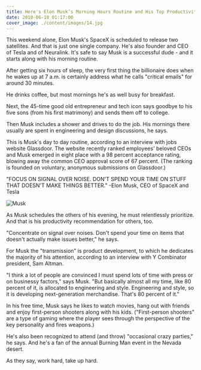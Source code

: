 ```yaml
---
title: Here's Elon Musk’s Morning Hours Routine and His Top Productivity Tip
date: 2018-06-18 01:17:00
cover_image: ./content/images/14.jpg
---
```




This weekend alone, Elon Musk's SpaceX is scheduled to release two satellites. And that is just one single company. He's also founder and CEO of Tesla and of Neuralink. It's safe to say Musk is a successful dude - and it starts along with his morning routine.

After getting six hours of sleep, the very first thing the billionaire does when he wakes up at 7 a.m. is certainly address what he calls "critical emails" for around 30 minutes.

He drinks coffee, but most mornings he's as well busy for breakfast.

Next, the 45-time good old entrepreneur and tech icon says goodbye to his five sons (from his first matrimony) and sends them off to college.

Then Musk includes a shower and drives to do the job. His mornings there usually are spent in engineering and design discussions, he says.

This is Musk's day to day routine, according to an interview with jobs website Glassdoor. The website recently ranked employees' beloved CEOs and Musk emerged in eight place with a 98 percent acceptance rating, blowing away the common CEO approval score of 67 percent. (The ranking is founded on voluntary, anonymous submissions on Glassdoor.)

"FOCUS ON SIGNAL OVER NOISE. DON'T SPEND YOUR TIME ON STUFF THAT DOESN'T MAKE THINGS BETTER."
-Elon Musk, CEO of SpaceX and Tesla

![Musk](/content/images/15.jpg)

As Musk schedules the others of his evening, he must relentlessly prioritize. And that is his productivity recommendation for others, too.

"Concentrate on signal over noises. Don't spend your time on items that doesn't actually make issues better," he says.

For Musk the "transmission" is product development, to which he dedicates the majority of his attention, according to an interview with Y Combinator president, Sam Altman.

"I think a lot of people are convinced I must spend lots of time with press or on businessy factors," says Musk. "But basically almost all my time, like 80 percent of it, is allocated to engineering and style. Engineering and style, so it is developing next-generation merchandise. That's 80 percent of it."

In his free time, Musk says he likes to watch movies, hang out with friends and enjoy first-person shooters along with his kids. ("First-person shooters" are a type of gaming where the player sees through the perspective of the key personality and fires weapons.)

He's also been recognized to attend (and throw) "occasional crazy parties," he says. And he's a fan of the annual Burning Man event in the Nevada desert.

As they say, work hard, take up hard.
